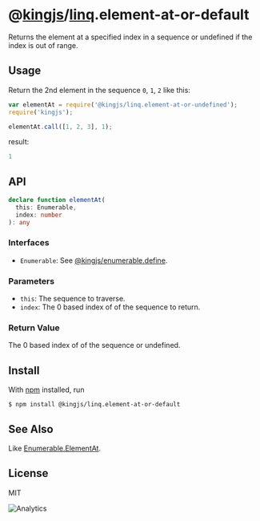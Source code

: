 # @[kingjs](https://www.npmjs.com/package/kingjs)/[linq](https://www.npmjs.com/package/@kingjs/linq).element-at-or-default
Returns the element at a specified index in a sequence or undefined if the index is out of range.
## Usage
Return the 2nd element in the sequence `0`, `1`, `2` like this:
```js
var elementAt = require('@kingjs/linq.element-at-or-undefined');
require('kingjs');

elementAt.call([1, 2, 3], 1);
```
result:
```js
1
```

## API
```ts
declare function elementAt(
  this: Enumerable,
  index: number
): any
```
### Interfaces
- `Enumerable`: See [@kingjs/enumerable.define](https://www.npmjs.com/package/@kingjs/enumerable.define).

### Parameters
- `this`: The sequence to traverse.
- `index`: The 0 based index of of the sequence to return.

### Return Value
The 0 based index of of the sequence or undefined.

## Install
With [npm](https://npmjs.org/) installed, run

```
$ npm install @kingjs/linq.element-at-or-default
```
## See Also
Like [Enumerable.ElementAt](https://msdn.microsoft.com/en-us/library/bb494386(v=vs.110).aspx).

## License

MIT

![Analytics](https://analytics.kingjs.net/linq/element-at-or-undefined)